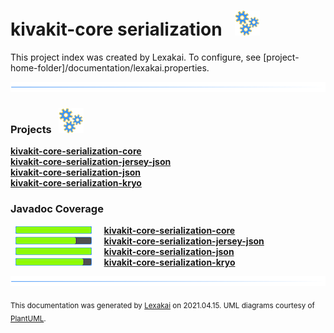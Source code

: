# kivakit-core serialization &nbsp;&nbsp;![](documentation/images/gears-40.png)

This project index was created by Lexakai. To configure, see [project-home-folder]/documentation/lexakai.properties.

![](documentation/images/horizontal-line.png)

[//]: # (start-user-text)



[//]: # (end-user-text)

### Projects &nbsp; ![](documentation/images/gears-40.png)

[**kivakit-core-serialization-core**](core/README.md)  
[**kivakit-core-serialization-jersey-json**](jersey-json/README.md)  
[**kivakit-core-serialization-json**](json/README.md)  
[**kivakit-core-serialization-kryo**](kryo/README.md)  

### Javadoc Coverage

&nbsp;  ![](documentation/images/meter-100-12.png) &nbsp; &nbsp; [**kivakit-core-serialization-core**](core/README.md)  
&nbsp;  ![](documentation/images/meter-80-12.png) &nbsp; &nbsp; [**kivakit-core-serialization-jersey-json**](jersey-json/README.md)  
&nbsp;  ![](documentation/images/meter-100-12.png) &nbsp; &nbsp; [**kivakit-core-serialization-json**](json/README.md)  
&nbsp;  ![](documentation/images/meter-90-12.png) &nbsp; &nbsp; [**kivakit-core-serialization-kryo**](kryo/README.md)

[//]: # (start-user-text)



[//]: # (end-user-text)

![](documentation/images/horizontal-line.png)

  
<sub>This documentation was generated by [Lexakai](https://github.com/Telenav/lexakai) on 2021.04.15. UML diagrams courtesy
of [PlantUML](http://plantuml.com).</sub>
